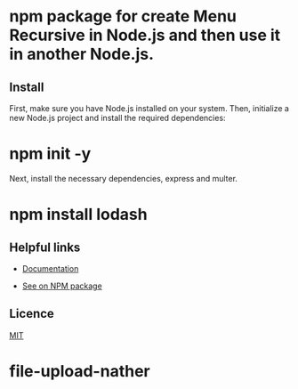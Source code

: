 # npm package for create Menu Recursive in Node.js and then use it in another Node.js.

## Install

First, make sure you have Node.js installed on your system. Then, initialize a new Node.js project and install the required dependencies:

# npm init -y


Next, install the necessary dependencies, express and multer.

# npm install lodash


## Helpful links
- [Documentation](https://github.com/nguyennorris644757/menu-library-norris)

- [See on NPM package](https://www.npmjs.com/package/menu-library-norris)

## Licence
[MIT](./LICENSE)
# file-upload-nather
